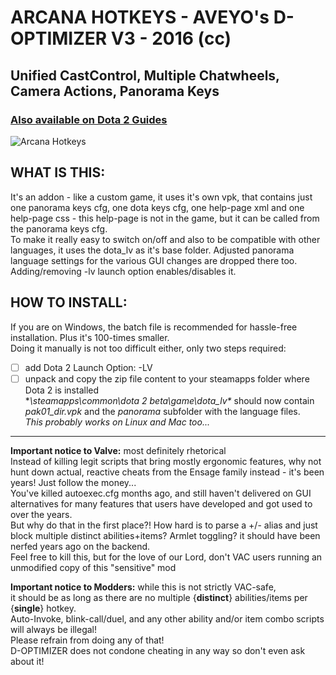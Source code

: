 # ARCANA HOTKEYS - AVEYO's D-OPTIMIZER V3 - 2016 (cc)  
## Unified CastControl, Multiple Chatwheels, Camera Actions, Panorama Keys  
### [Also available on Dota 2 Guides](http://steamcommunity.com/sharedfiles/filedetails/?id=408986743)  
![Arcana Hotkeys](https://cloud.githubusercontent.com/assets/12874843/18864884/263e23c4-84a1-11e6-8d3b-1a6aaef2a08e.jpg)

## WHAT IS THIS:  
It's an addon - like a custom game, it uses it's own vpk, that contains just one panorama keys cfg, one dota keys cfg, one help-page xml and one help-page css - this help-page is not in the game, but it can be called from the panorama keys cfg.  
To make it really easy to switch on/off and also to be compatible with other languages, it uses the dota_lv as it's base folder. Adjusted panorama language settings for the various GUI changes are dropped there too. Adding/removing -lv launch option enables/disables it.  

## HOW TO INSTALL:  
If you are on Windows, the batch file is recommended for hassle-free installation. Plus it's 100-times smaller.  
Doing it manually is not too difficult either, only two steps required:  
- [ ] add Dota 2 Launch Option: -LV
- [ ] unpack and copy the zip file content to your steamapps folder where Dota 2 is installed  
**\steamapps\common\dota 2 beta\game\dota_lv\** should now contain _pak01_dir.vpk_ and the _panorama_ subfolder with the language files.  
_This probably works on Linux and Mac too..._

---

**Important notice to Valve:** most definitely rhetorical  
 Instead of killing legit scripts that bring mostly ergonomic features, why not hunt down actual, reactive cheats from the Ensage family instead - it's been years! Just follow the money...  
 You've killed autoexec.cfg months ago, and still haven't delivered on GUI alternatives for many features that users have developed and got used to over the years.  
 But why do that in the first place?! How hard is to parse a +/- alias and just block multiple distinct abilities+items? Armlet toggling? it should have been nerfed years ago on the backend.  
 Feel free to kill this, but for the love of our Lord, don't VAC users running an unmodified copy of this "sensitive" mod  

**Important notice to Modders:** while this is not strictly VAC-safe,  
 it should be as long as there are no multiple {**distinct**} abilities/items per {**single**} hotkey.  
 Auto-Invoke, blink-call/duel, and any other ability and/or item combo scripts will always be illegal!  
 Please refrain from doing any of that!  
 D-OPTIMIZER does not condone cheating in any way so don't even ask about it!
